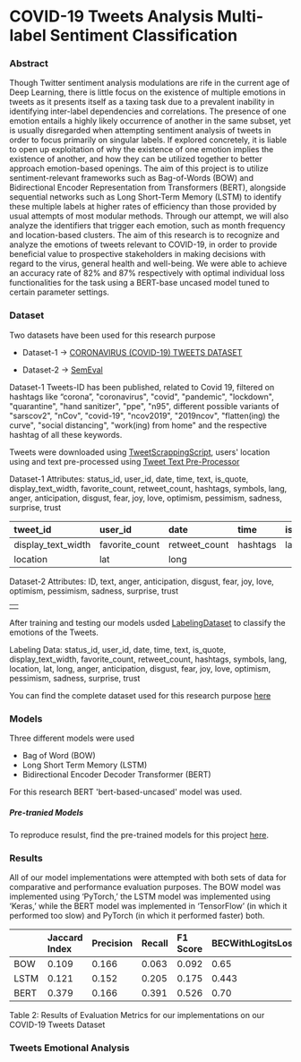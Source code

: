 # COVID-19 Tweets Analysis Multi-label Sentiment Classification

### Abstract

Though Twitter sentiment analysis modulations are rife in the current
age of Deep Learning, there is little focus on the existence of multiple
emotions in tweets as it presents itself as a taxing task due to a
prevalent inability in identifying inter-label dependencies and
correlations. The presence of one emotion entails a highly likely
occurrence of another in the same subset, yet is usually disregarded
when attempting sentiment analysis of tweets in order to focus primarily
on singular labels. If explored concretely, it is liable to open up
exploitation of why the existence of one emotion implies the existence
of another, and how they can be utilized together to better approach
emotion-based openings. The aim of this project is to utilize
sentiment-relevant frameworks such as Bag-of-Words (BOW) and
Bidirectional Encoder Representation from Transformers (BERT), alongside
sequential networks such as Long Short-Term Memory (LSTM) to identify
these multiple labels at higher rates of efficiency than those provided
by usual attempts of most modular methods. Through our attempt, we will
also analyze the identifiers that trigger each emotion, such as month
frequency and location-based clusters. The aim of this research is to
recognize and analyze the emotions of tweets relevant to COVID-19, in
order to provide beneficial value to prospective stakeholders in making
decisions with regard to the virus, general health and well-being. We
were able to achieve an accuracy rate of 82% and 87% respectively with
optimal individual loss functionalities for the task using a BERT-base
uncased model tuned to certain parameter settings.

### Dataset

Two datasets have been used for this research purpose
- Dataset-1 ->
  [CORONAVIRUS (COVID-19) TWEETS DATASET](https://ieee-dataport.org/open-access/coronavirus-covid-19-tweets-dataset)

- Dataset-2 ->
  [SemEval](http://saifmohammad.com/WebDocs/AIT-2018/AIT2018-DATA/SemEval2018-Task1-all-data.zip)


Dataset-1 Tweets-ID has been published, related to Covid 19, filtered on
hashtags like “corona”, "coronavirus", "covid", "pandemic", "lockdown",
"quarantine", "hand sanitizer", "ppe", "n95", different possible
variants of "sarscov2", "nCov", "covid-19", "ncov2019", "2019ncov",
"flatten(ing) the curve", "social distancing", "work(ing) from home" and
the respective hashtag of all these keywords.

Tweets were downloaded using [TweetScrappingScript](), users' location
using []() and text pre-processed using [Tweet Text Pre-Processor]()

Dataset-1 Attributes: status_id, user_id, date, time, text, is_quote,
display_text_width, favorite_count, retweet_count, hashtags, symbols,
lang, anger, anticipation, disgust, fear, joy, love, optimism,
pessimism, sadness, surprise, trust

| tweet_id           | user_id        | date          | time     | is_qoute | text    |
|:-------------------|:---------------|:--------------|:---------|:---------|:--------|
| display_text_width | favorite_count | retweet_count | hashtags | lang     | symbols |
| location           | lat            | long          |          |          |         |

Dataset-2 Attributes: ID, text, anger, anticipation, disgust, fear, joy,
love, optimism, pessimism, sadness, surprise, trust

|    |
|:---|
|    |


After training and testing our models usded
[LabelingDataset](https://drive.google.com/file/d/15zxJxv2vvw0aPIn7YkeTddABrX0htadZ/view?usp=sharing)
to classify the emotions of the Tweets.

Labeling Data: status_id, user_id, date, time, text, is_quote,
display_text_width, favorite_count, retweet_count, hashtags, symbols,
lang, location, lat, long, anger, anticipation, disgust, fear, joy,
love, optimism, pessimism, sadness, surprise, trust


You can find the complete dataset used for this research purpose
[here](https://drive.google.com/drive/folders/1WLDUF-SOPVk6RwuhqgR2XRwnbrWng8mo?usp=sharing)

### Models

Three different models were used
- Bag of Word (BOW)
- Long Short Term Memory (LSTM)
- Bidirectional Encoder Decoder Transformer (BERT)

For this research BERT 'bert-based-uncased' model was used.

##### Pre-tranied Models

To reproduce resulst, find the pre-trained models for this project
[here](https://drive.google.com/drive/folders/1ySF7HwnQz00Zju1Hma94jdkacuInTMge?usp=sharing).

### Results

All of our model implementations were attempted with both sets of data
for comparative and performance evaluation purposes. The BOW model was
implemented using ‘PyTorch,’ the LSTM model was implemented using
‘Keras,’ while the BERT model was implemented in ‘TensorFlow’ (in which
it performed too slow) and PyTorch (in which it performed faster) both.

|      | Jaccard Index | Precision | Recall | F1 Score | BECWithLogitsLoss | Accuracy |
|:-----|:--------------|:----------|:-------|:---------|:------------------|:---------|
| BOW  | 0.109         | 0.166     | 0.063  | 0.092    | 0.65              | 0.176    |
| LSTM | 0.121         | 0.152     | 0.205  | 0.175    | 0.443             | 0.548    |
| BERT | 0.379         | 0.166     | 0.391  | 0.526    | 0.70              | 0.873    |

Table 2: Results of Evaluation Metrics for our implementations on our
COVID-19 Tweets Dataset

### Tweets Emotional Analysis

